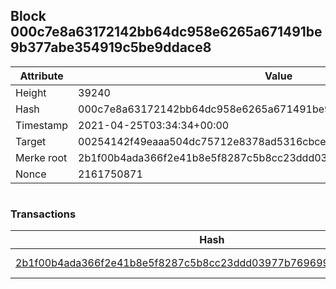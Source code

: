## Block 000c7e8a63172142bb64dc958e6265a671491be9b377abe354919c5be9ddace8

Attribute | Value
--- | ---
Height | 39240
Hash | 000c7e8a63172142bb64dc958e6265a671491be9b377abe354919c5be9ddace8
Timestamp | 2021-04-25T03:34:34+00:00
Target | 00254142f49eaaa504dc75712e8378ad5316cbcead634704b3734b6271167cc4
Merke root | 2b1f00b4ada366f2e41b8e5f8287c5b8cc23ddd03977b7696993151df53d8cc0
Nonce | 2161750871

```

```

### Transactions

Hash | Amount
--- | ---
[2b1f00b4ada366f2e41b8e5f8287c5b8cc23ddd03977b7696993151df53d8cc0](2b1f00b4ada366f2e41b8e5f8287c5b8cc23ddd03977b7696993151df53d8cc0.md) | 10.00000000 SKEPTI 
